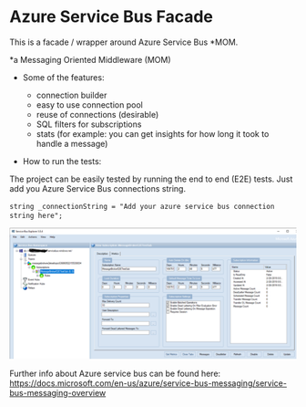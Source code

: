# Azure Service Bus Facade

This is a facade / wrapper around Azure Service Bus *MOM. 

*a Messaging Oriented Middleware (MOM)

- Some of the features:
    - connection builder 
    - easy to use connection pool
    - reuse of connections (desirable)
    - SQL filters for subscriptions
    - stats (for example: you can get insights for how long it took to handle a message)

- How to run the tests:

The project can be easily tested by running the end to end (E2E) tests. Just add you Azure Service Bus connections string.

    string _connectionString = "Add your azure service bus connection string here";

![explorer](explorer.PNG)

Further info about Azure service bus can be found here:
https://docs.microsoft.com/en-us/azure/service-bus-messaging/service-bus-messaging-overview
